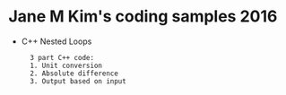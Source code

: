 # Jane M Kim's coding samples 2016
- C++ Nested Loops

        3 part C++ code: 
        1. Unit conversion
        2. Absolute difference
        3. Output based on input
